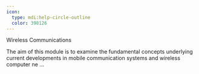 ```yaml
---
icon:
  type: mdi:help-circle-outline
  color: 398126
---
```

Wireless Communications

The aim of this module is to examine the fundamental concepts underlying current developments in mobile communication systems and wireless computer ne ... 
